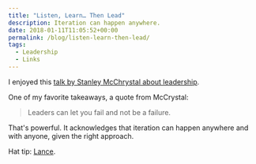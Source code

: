 ```yaml
---
title: "Listen, Learn… Then Lead"
description: Iteration can happen anywhere.
date: 2018-01-11T11:05:52+00:00
permalink: /blog/listen-learn-then-lead/
tags:
  - Leadership
  - Links
---
```


I enjoyed this [talk by Stanley McChrystal about leadership](https://www.ted.com/talks/stanley_mcchrystal).

One of my favorite takeaways, a quote from McCrystal:

> Leaders can let you fail and not be a failure.

That's powerful. It acknowledges that iteration can happen anywhere and with anyone, given the right approach.

Hat tip: [Lance](https://sensible.blog/).
